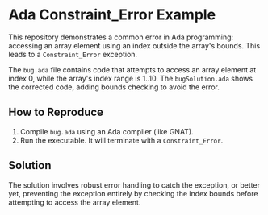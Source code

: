 # Ada Constraint_Error Example

This repository demonstrates a common error in Ada programming: accessing an array element using an index outside the array's bounds.  This leads to a `Constraint_Error` exception.

The `bug.ada` file contains code that attempts to access an array element at index 0, while the array's index range is 1..10. The `bugSolution.ada` shows the corrected code, adding bounds checking to avoid the error.

## How to Reproduce

1. Compile `bug.ada` using an Ada compiler (like GNAT).
2. Run the executable.  It will terminate with a `Constraint_Error`.

## Solution

The solution involves robust error handling to catch the exception, or better yet, preventing the exception entirely by checking the index bounds before attempting to access the array element.